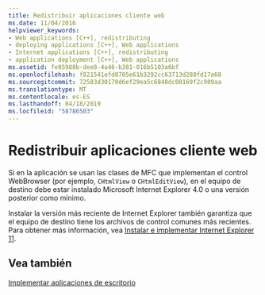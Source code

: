 ```yaml
---
title: Redistribuir aplicaciones cliente web
ms.date: 11/04/2016
helpviewer_keywords:
- Web applications [C++], redistributing
- deploying applications [C++], Web applications
- Internet applications [C++], redistributing
- application deployment [C++], Web applications
ms.assetid: fe05988b-dee8-4a46-b381-016b5103a6bf
ms.openlocfilehash: f821541efd8705e61b3292cc63713d280fd17a68
ms.sourcegitcommit: 72583d30170d6ef29ea5c6848dc00169f2c909aa
ms.translationtype: MT
ms.contentlocale: es-ES
ms.lasthandoff: 04/18/2019
ms.locfileid: "58786503"
---
```

# <a name="redistributing-web-client-applications"></a>Redistribuir aplicaciones cliente web

Si en la aplicación se usan las clases de MFC que implementan el control WebBrowser (por ejemplo, `CHtmlView` o `CHtmlEditView`), en el equipo de destino debe estar instalado Microsoft Internet Explorer 4.0 o una versión posterior como mínimo.

Instalar la versión más reciente de Internet Explorer también garantiza que el equipo de destino tiene los archivos de control comunes más recientes. Para obtener más información, vea [Instalar e implementar Internet Explorer 11](/internet-explorer/ie11-deploy-guide/install-and-deploy-ie11).

## <a name="see-also"></a>Vea también

[Implementar aplicaciones de escritorio](deploying-native-desktop-applications-visual-cpp.md)
